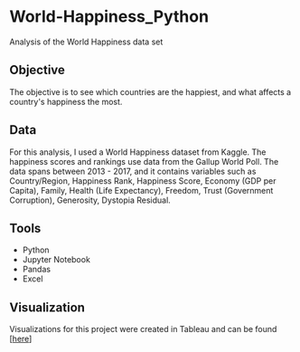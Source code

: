 # World-Happiness_Python
Analysis of the World Happiness data set

## Objective

The objective is to see which countries are the happiest, and what affects a country's happiness the most. 

## Data 

For this analysis, I used a World Happiness dataset from Kaggle. The happiness scores and rankings use data from the Gallup World Poll.  The data spans between 2013 - 2017, and it contains variables such as Country/Region, Happiness Rank, Happiness Score, Economy (GDP per Capita), Family, Health (Life Expectancy), Freedom, Trust (Government Corruption), Generosity, Dystopia Residual. 



## Tools

- Python
- Jupyter Notebook
- Pandas
- Excel


## Visualization

Visualizations for this project were created in Tableau and can be found [[here](https://public.tableau.com/app/profile/magdalena.lipinska/viz/MagdalenaWorldHappinesTableau/Story1?publish=yes)]



